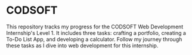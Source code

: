 # CODSOFT
This repository tracks my progress for the CODSOFT Web Development Internship's Level 1. It includes three tasks: crafting a portfolio, creating a To-Do List App, and developing a calculator. Follow my journey through these tasks as I dive into web development for this internship.

